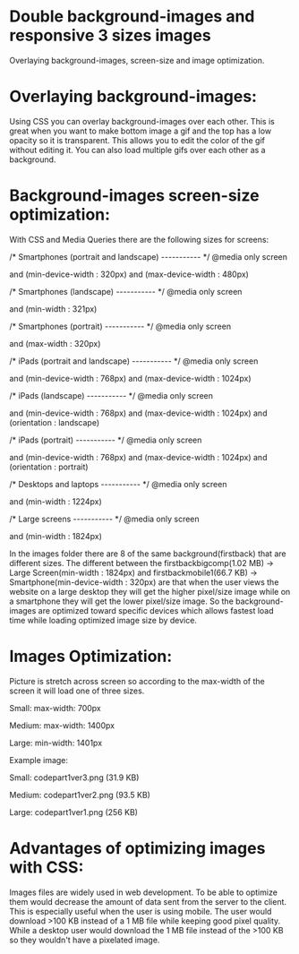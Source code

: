 # Double background-images and responsive 3 sizes images
Overlaying background-images, screen-size and image optimization.

# Overlaying background-images:
Using CSS you can overlay background-images over each other. This is great when you want to make bottom image a gif and the top has a low opacity so it is transparent. This allows you to edit the color of the gif without editing it. You can also load multiple gifs over each other as a background.

# Background-images screen-size optimization:
With CSS and Media Queries there are the following sizes for screens:

/* Smartphones (portrait and landscape) ----------- */
@media only screen 

and (min-device-width : 320px) 
and (max-device-width : 480px)

/* Smartphones (landscape) ----------- */
@media only screen 

and (min-width : 321px)

/* Smartphones (portrait) ----------- */
@media only screen 

and (max-width : 320px)

/* iPads (portrait and landscape) ----------- */
@media only screen 

and (min-device-width : 768px) 
and (max-device-width : 1024px)

/* iPads (landscape) ----------- */
@media only screen 

and (min-device-width : 768px) 
and (max-device-width : 1024px) 
and (orientation : landscape)

/* iPads (portrait) ----------- */
@media only screen 

and (min-device-width : 768px) 
and (max-device-width : 1024px) 
and (orientation : portrait)

/* Desktops and laptops ----------- */
@media only screen 

and (min-width : 1224px)

/* Large screens ----------- */
@media only screen 

and (min-width : 1824px)

In the images folder there are 8 of the same background(firstback) that are different sizes. The different between the firstbackbigcomp(1.02 MB) -> Large Screen(min-width : 1824px) and firstbackmobile1(66.7 KB) -> Smartphone(min-device-width : 320px) are that when the user views the website on a large desktop they will get the higher pixel/size image while on a smartphone they will get the lower pixel/size image. So the background-images are optimized toward specific devices which allows fastest load time while loading optimized image size by device.

# Images Optimization:
Picture is stretch across screen so according to the max-width of the screen it will load one of three sizes.

Small: max-width: 700px

Medium: max-width: 1400px

Large: min-width: 1401px

Example image:

Small: codepart1ver3.png (31.9 KB)

Medium: codepart1ver2.png (93.5 KB)

Large: codepart1ver1.png (256 KB)


# Advantages of optimizing images with CSS:
Images files are widely used in web development. To be able to optimize them would decrease the amount of data sent from the server to the client. This is especially useful when the user is using mobile. The user would download >100 KB instead of a 1 MB file while keeping good pixel quality. While a desktop user would download the 1 MB file instead of the >100 KB so they wouldn't have a pixelated image. 